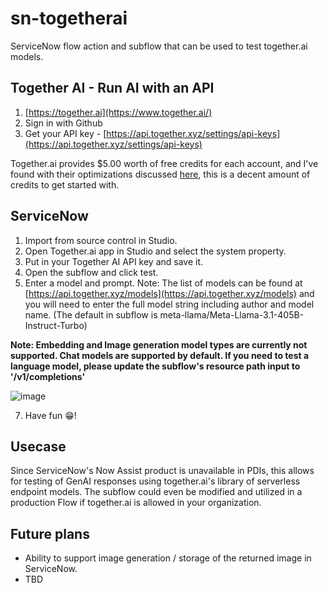 # sn-togetherai
ServiceNow flow action and subflow that can be used to test together.ai models.

## Together AI - Run AI with an API

1. [https://together.ai](https://www.together.ai/)
2. Sign in with Github
3. Get your API key - [https://api.together.xyz/settings/api-keys](https://api.together.xyz/settings/api-keys)

Together.ai provides $5.00 worth of free credits for each account, and I've found with their optimizations discussed [here](https://www.together.ai/blog/together-inference-engine-v1), this is a decent amount of credits to get started with.

## ServiceNow

1. Import from source control in Studio.
2. Open Together.ai app in Studio and select the system property.
3. Put in your Together AI API key and save it.
4. Open the subflow and click test.
5. Enter a model and prompt. Note: The list of models can be found at [https://api.together.xyz/models](https://api.together.xyz/models) and you will need to enter the full model string including author and model name. (The default in subflow is meta-llama/Meta-Llama-3.1-405B-Instruct-Turbo)

**Note: Embedding and Image generation model types are currently not supported. Chat models are supported by default. If you need to test a language model, please update the subflow's resource path input to '/v1/completions'**

![image](https://github.com/user-attachments/assets/18d0189a-5c14-4662-a972-575b9a114852)

7. Have fun 😁!
   
## Usecase

Since ServiceNow's Now Assist product is unavailable in PDIs, this allows for testing of GenAI responses using together.ai's library of serverless endpoint models. The subflow could even be modified and utilized in a production Flow if together.ai is allowed in your organization.

## Future plans

* Ability to support image generation / storage of the returned image in ServiceNow.
* TBD

